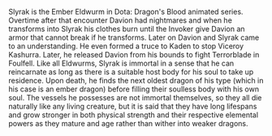 
Slyrak is the Ember Eldwurm in Dota: Dragon's Blood animated series.
Overtime after that encounter Davion had nightmares and when he transforms into Slyrak his clothes burn until the Invoker give Davion an armor that cannot break if he transforms. Later on Davion and Slyrak came to an understanding. He even formed a truce to Kaden to stop Viceroy Kashurra. Later, he released Davion from his bounds to fight Terrorblade in Foulfell.
Like all Eldwurms, Slyrak is immortal in a sense that he can reincarnate as long as there is a suitable host body for his soul to take up residence. Upon death, he finds the next oldest dragon of his type (which in his case is an ember dragon) before filling their soulless body with his own soul. The vessels he possesses are not immortal themselves, so they all die naturally like any living creature, but it is said that they have long lifespans and grow stronger in both physical strength and their respective elemental powers as they mature and age rather than wither into weaker dragons.

